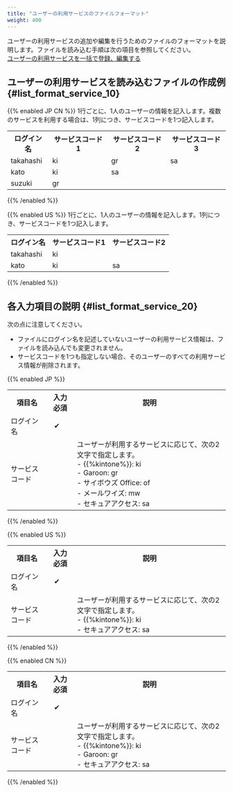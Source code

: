 ```yaml
---
title: "ユーザーの利用サービスのファイルフォーマット"
weight: 400
---
```

ユーザーの利用サービスの追加や編集を行うためのファイルのフォーマットを説明します。ファイルを読み込む手順は次の項目を参照してください。  
[ユーザーの利用サービスを一括で登録、編集する](/general/ja/admin/list_useradmin/list_csv/service.html)

## ユーザーの利用サービスを読み込むファイルの作成例 {#list_format_service_10}

{{% enabled JP CN %}}
1行ごとに、1人のユーザーの情報を記入します。複数のサービスを利用する場合は、1列につき、サービスコードを1つ記入します。

<table>
  <tbody>
  <tr>
  <th>ログイン名</th>
  <th>サービスコード1</th>
  <th>サービスコード2</th>
  <th>サービスコード3</th>
  </tr>
  <tr>
  <td>takahashi</td>
  <td>ki</td>
  <td>gr </td>
  <td>sa</td>
  </tr>
  <tr>
  <td>kato</td>
  <td>ki</td>
  <td>sa</td>
  <td>&nbsp;</td>
  </tr>
  <tr>
  <td>suzuki</td>
  <td>gr</td>
  <td>&nbsp;</td>
  <td>&nbsp;</td>
  </tr>
  </tbody>
</table>

{{% /enabled %}}

{{% enabled US %}}
1行ごとに、1人のユーザーの情報を記入します。1列につき、サービスコードを1つ記入します。

<table>
  <tbody>
  <tr>
  <th>ログイン名</th>
  <th>サービスコード1</th>
  <th>サービスコード2</th>
  </tr>
  <tr>
  <td>takahashi</td>
  <td>ki</td>
  <td>&nbsp; </td>
  </tr>
  <tr>
  <td>kato</td>
  <td>ki</td>
  <td>sa</td>
  </tr>
  </tbody>
</table>

{{% /enabled %}}

## 各入力項目の説明 {#list_format_service_20}

次の点に注意してください。  

* ファイルにログイン名を記述していないユーザーの利用サービス情報は、ファイルを読み込んでも変更されません。
* サービスコードを1つも指定しない場合、そのユーザーのすべての利用サービス情報が削除されます。

{{% enabled JP %}}

<table>
  <tbody>
  <tr>
  <th>項目名</th>
  <th>入力必須</th>
  <th>説明</th>
  </tr>
  <tr>
  <td>ログイン名</td>
  <td>&nbsp; &#10004;</td>
  <td>&nbsp;</td>
  </tr>
  <tr>
  <td>サービスコード</td>
  <td>&nbsp;</td>
  <td>ユーザーが利用するサービスに応じて、次の2文字で指定します。<br>- {{%kintone%}}: ki<br>- Garoon: gr<br>- サイボウズ Office: of<br>- メールワイズ: mw<br>- セキュアアクセス: sa</td>
  </tr>
  </tbody>
</table>

{{% /enabled %}}

{{% enabled US %}}

<table>
  <tbody>
  <tr>
  <th>項目名</th>
  <th>入力必須</th>
  <th>説明</th>
  </tr>
  <tr>
  <td>ログイン名</td>
  <td>&nbsp; &#10004;</td>
  <td>&nbsp;</td>
  </tr>
  <tr>
  <td>サービスコード</td>
  <td>&nbsp;</td>
  <td>ユーザーが利用するサービスに応じて、次の2文字で指定します。<br>- {{%kintone%}}: ki<br>- セキュアアクセス: sa</td>
  </tr>
  </tbody>
</table>

{{% /enabled %}}

{{% enabled CN %}}

<table>
  <tbody>
  <tr>
  <th>項目名</th>
  <th>入力必須</th>
  <th>説明</th>
  </tr>
  <tr>
  <td>ログイン名</td>
  <td>&nbsp; &#10004;</td>
  <td>&nbsp;</td>
  </tr>
  <tr>
  <td>サービスコード</td>
  <td>&nbsp;</td>
  <td>ユーザーが利用するサービスに応じて、次の2文字で指定します。<br>- {{%kintone%}}: ki<br>- Garoon: gr<br>- セキュアアクセス: sa</td>
  </tr>
  </tbody>
</table>

{{% /enabled %}}
